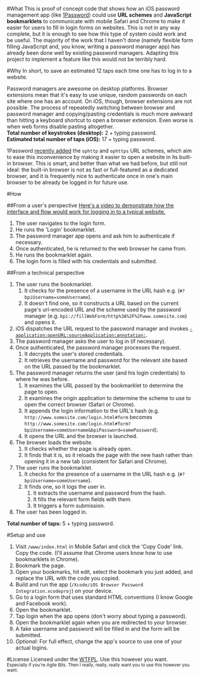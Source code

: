 #What
This is proof of concept code that shows how an iOS password management app (like [1Password](https://agilebits.com/onepassword/ios)) could use **URL schemes** and **JavaScript bookmarklets** to communicate with mobile Safari and Chrome to make it easier for users to fill in login forms on websites. This is not in any way complete, but it is enough to see how this type of system could work and be useful. The majority of the work that I haven't done (namely flexible form filling JavaScript and, you know, writing a password manager app) has already been done well by existing password managers. Adapting this project to implement a feature like this would not be terribly hard.

#Why
In short, to save an estimated 12 taps each time one has to log in to a website.

Password managers are awesome on desktop platforms. Browser extensions mean that it's easy to use unique, random passwords on each site where one has an account. On iOS, though, browser extensions are not possible. The process of repeatedly switching between browser and password manager and copying/pasting credentials is much more awkward than hitting a keyboard shortcut to open a browser extension. Even worse is when web forms disable pasting altogether.  
**Total number of keystrokes (desktop):** 2 + typing password.  
**Estimated total number of taps (iOS):** 17 + typing password.

1Password [recently added](http://blog.agilebits.com/2013/01/12/1password-ios-4-1/) the `ophttp` and `ophttps` URL schemes, which aim to ease this inconvenience by making it easier to open a website in its built-in browser. This is smart, and better than what we had before, but still not ideal: the built-in browser is not as fast or full-featured as a dedicated browser, and it is frequently nice to authenticate once in one's main browser to be already be logged in for future use.

#How

##From a user's perspective
[Here's a video to demonstrate how the interface and flow would work for logging in to a typical website.](http://www.youtube.com/watch?v=nI0L6S5y9tM)

1. The user navigates to the login form.
2. He runs the 'Login' bookmarklet.
3. The password manager app opens and ask him to authenticate if necessary.
4. Once authenticated, he is returned to the web browser he came from.
5. He runs the bookmarklet again.
6. The login form is filled with his credentials and submitted.

##From a technical perspective
1. The user runs the bookmarklet.
	1. It checks for the presence of a username in the URL hash e.g. (`#?bpiUsername=someUsername`).
	2. It doesn't find one, so it constructs a URL based on the current page's url-encoded URL and the scheme used by the password manager (e.g. `bpi://fillWebForm/http%3A%2F%2Fwww.somesite.com`) and opens it.
2. iOS dispatches the URL request to the password manager and invokes [`-application:openURL:sourceApplication:annotation:`](http://developer.apple.com/library/ios/#documentation/uikit/reference/UIApplicationDelegate_Protocol/Reference/Reference.html).
3. The password manager asks the user to log in (if necessary).
4. Once authenticated, the password manager processes the request.
	1. It decrypts the user's stored credentials.
	2. It retrieves the username and password for the relevant site based on the URL passed by the bookmarklet.
5. The password manager returns the user (and his login credentials) to where he was before.
	1. It examines the URL passed by the bookmarklet to determine the page to open.
	2. It examines the origin application to determine the scheme to use to open the correct browser (Safari or Chrome).
	3. It appends the login information to the URL's hash (e.g. `http://www.somesite.com/login.html#form` becomes `http://www.somesite.com/login.html#form?bpiUsername=someUsername&bpiPassword=somePassword`).
	4. It opens the URL and the browser is launched.
6. The browser loads the website.
	1. It checks whether the page is already open.
	2. It finds that it is, so it reloads the page with the new hash rather than opening it in a new tab (consistent for Safari and Chrome).
7. The user runs the bookmarklet.
	1. It checks for the presence of a username in the URL hash e.g. (`#?bpiUsername=someUsername`).
	2. It finds one, so it logs the user in.
		1. It extracts the username and password from the hash.
		2. It fills the relevant form fields with them.
		3. It triggers a form submission.
8. The user has been logged in.

**Total number of taps:** 5 + typing password.

#Setup and use
1. Visit `/www/index.html` in Mobile Safari and click the 'Copy Code' link. Copy the code. (I'll assume that Chrome users know how to use bookmarklets in Chrome).
2. Bookmark the page.
3. Open your bookmarks, hit edit, select the bookmark you just added, and replace the URL with the code you copied.
4. Build and run the app (`/Xcode/iOS Browser Password Integration.xcodeproj`) on your device.
5. Go to a login form that uses standard HTML conventions (I know Google and Facebook work).
6. Open the bookmarklet.
7. Tap login when the app opens (don't worry about typing a password).
8. Open the bookmarklet again when you are redirected to your browser.
9. A fake username and password will be filled in and the form will be submitted.
10. *Optional:* For full effect, change the app's source to use one of your actual logins.

#License
Licensed under the [WTFPL](http://www.wtfpl.net/). Use this however you want.  
<sub>Especially if you're Agile Bits. Then I really, really, really want you to use this however you want.</sub>